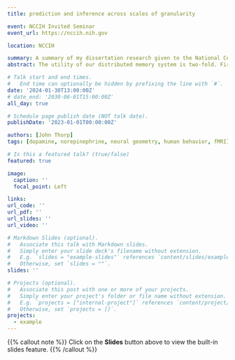 ```yaml
---
title: prediction and inference across scales of granularity

event: NCCIH Invited Seminar
event_url: https://nccih.nih.gov

location: NCCIH 

summary: A summary of my dissertation research given to the National Centure for Complementary and Integrative Health
abstract: The utility of our distributed memory system is two-fold. First, it is to provide robust inferences as to the identity and affordances of stimuli in our environment. These inform our predictions as to what may happen next so we can determine what we ought to do about it. Here, I cover three studies that probe the structure of neural representations and the computations performed on them that give rise to these functions. First, I study how inference processes shape the retroactive effects of arousal on memory for related items, such that the specificity with which participants learn a contingency structure determines the specificity of the item relations they reactivate and later retain. As the neural gradients by which representational specificity varies is hotly contested, I then apply cutting-edge machine learning techniques to a large resting-state fMRI sample to reveal novel distinctions of representational specificity just within the anterior hippocampus, reconciling disparate findings and laying the groundwork for future study. Lastly, I show how dopaminergic signals reverse the effect of cortical replay on memory reconsolidation, such that labile traces that are replayed under conditions of low VTA connectivity are better stabilized and left with fewer errors, while traces that are replayed under conditions of high VTA connectivity are more strongly updated and left with more errors. Future work applying these concepts to the generalization of contingency structures across sensory modalities is discussed.

# Talk start and end times.
#   End time can optionally be hidden by prefixing the line with `#`.
date: '2024-01-30T13:00:00Z'
# date_end: '2030-06-01T15:00:00Z'
all_day: true

# Schedule page publish date (NOT talk date).
publishDate: '2023-01-01T00:00:00Z'

authors: [John Thorp]
tags: [dopamine, norepinephrine, neural geometry, human behavior, fMRI]

# Is this a featured talk? (true/false)
featured: true

image:
  caption: ''
  focal_point: Left

links:
url_code: ''
url_pdf: ''
url_slides: ''
url_video: ''

# Markdown Slides (optional).
#   Associate this talk with Markdown slides.
#   Simply enter your slide deck's filename without extension.
#   E.g. `slides = "example-slides"` references `content/slides/example-slides.md`.
#   Otherwise, set `slides = ""`.
slides: ''

# Projects (optional).
#   Associate this post with one or more of your projects.
#   Simply enter your project's folder or file name without extension.
#   E.g. `projects = ["internal-project"]` references `content/project/deep-learning/index.md`.
#   Otherwise, set `projects = []`.
projects:
  - example
---
```


{{% callout note %}}
Click on the **Slides** button above to view the built-in slides feature.
{{% /callout %}}

<!-- Slides can be added in a few ways:

- **Create** slides using Hugo Blox Builder's [_Slides_](https://docs.hugoblox.com/reference/content-types/) feature and link using `slides` parameter in the front matter of the talk file
- **Upload** an existing slide deck to `static/` and link using `url_slides` parameter in the front matter of the talk file
- **Embed** your slides (e.g. Google Slides) or presentation video on this page using [shortcodes](https://docs.hugoblox.com/reference/markdown/).

Further event details, including [page elements](https://docs.hugoblox.com/reference/markdown/) such as image galleries, can be added to the body of this page. -->
